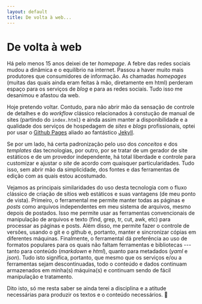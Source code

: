 ```yaml
---
layout: default
title: De volta à web...
---
```

# De volta à web

Há pelo menos 15 anos deixei de ter _homepage_. A febre das redes
sociais mudou a dinâmica e o equilíbrio na internet. Passou a
haver muito mais produtores que consumidores de informação. As
chamadas _homepages_ (muitas das quais ainda eram feitas à mão,
diretamente em html) perderam espaço para os serviços de _blog_ e
para as redes sociais. Tudo isso me desanimou e afastou da web.

Hoje pretendo voltar. Contudo, para não abrir mão da sensação de
controle de detalhes e do _workflow_ clássico relacionados à
constução de manual de sites (partindo do `index.html`) e ainda
assim manter a disponibilidade e a qualidade dos serviços de
hospedagem de _sites_ e _blogs_ profissionais, optei por usar o
[Github Pages](https://pages.github.com/) aliado ao fantástico
[Jekyll](https://jekyllrb.com/).

Se por um lado, há certa padronização pelo uso dos _conceitos_ e
dos _templates_ das tecnologias, por outro, por se tratar de um
gerador de site estáticos e de um provedor independente, há total
liberdade e controle para customizar e ajustar o _site_ de acordo
com quaisquer particularidades. Tudo isso, sem abrir mão da
simplicidade, dos fontes e das ferramentas de edição com as quais
estou acostumado. 

Vejamos as principais similaridades do uso desta tecnologia com o
fluxo clássico de criação de sítios web estáticos e suas
vantagens (de meu ponto de vista). Primeiro, o ferramental me
permite manter todas as páginas e _posts_ como arquivos
independentes em meu sistema de arquivos, mesmo depois de
postados. Isso me permite usar as ferramentas convencionais de
manipulação de arquivos e texto (find, grep, tr, cut, awk, etc)
para processar as páginas e posts. Além disso, me permite fazer o
controle de versões, usando o git e o github e, portanto, manter
e sincronizar cópias em diferentes máquinas. Finalmente, o
ferramental dá preferência ao uso de formatos populares para os
quais não faltam ferramentas e bibliotecas --- tanto para
conteúdo (_markdown_ e _html_), quanto para metadados (_yaml_ e
_json_). Tudo isto significa, portanto, que mesmo que os serviços
e/ou a ferramentas sejam descontinuadas, todo o conteúdo e dados
continuam armazenados em minha(s) máquina(s) e continuam sendo de
fácil manipulação e tratamento.

Dito isto, só me resta saber se ainda terei a disciplina e a
atitude necessárias para produzir os textos e o conteúdo
necessários. :thinking:
